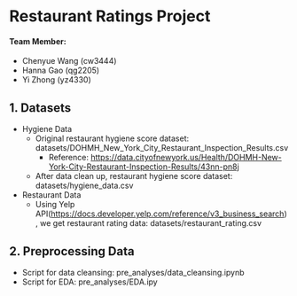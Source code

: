 # Restaurant Ratings Project

#### Team Member:
* Chenyue Wang (cw3444)
* Hanna Gao (qg2205)
* Yi Zhong (yz4330)

## 1. Datasets
* Hygiene Data
  * Original restaurant hygiene score dataset: datasets/DOHMH_New_York_City_Restaurant_Inspection_Results.csv
    * Reference: https://data.cityofnewyork.us/Health/DOHMH-New-York-City-Restaurant-Inspection-Results/43nn-pn8j
  * After data clean up, restaurant hygiene score dataset: datasets/hygiene_data.csv
* Restaurant Data
  * Using Yelp API(https://docs.developer.yelp.com/reference/v3_business_search), we get restaurant rating data: datasets/restaurant_rating.csv

## 2. Preprocessing Data
* Script for data cleansing: pre_analyses/data_cleansing.ipynb
* Script for EDA: pre_analyses/EDA.ipy
